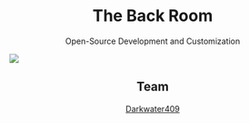 <h1 align="center">The Back Room</h1>

<p align="center">Open-Source Development and Customization</p>

<img src="https://github.com/user-attachments/assets/06c31b0b-d483-4479-bb0d-57fab34f23e8" align="center">

<h2 align="center">Team</h2>
<p align="center"><a href="https://github.com/Darkwater409">Darkwater409</a></p> 
